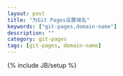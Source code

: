```yaml
---
layout: post
title: "为Git Pages设置域名"
keywords: ["git-pages,domain-name"]
description: ""
category: git-pages
tags: [git-pages, domain-name]
---
```

{% include JB/setup %}


